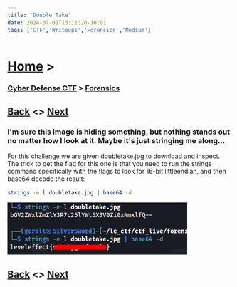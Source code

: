 ```yaml
---
title: "Double Take"
date: 2024-07-01T13:11:20-10:01
tags: ['CTF','Writeups','Forensics','Medium']
---
```



# [Home](https://jjolley91.github.io/blog/) >

###  [Cyber Defense CTF](https://jjolley91.github.io/blog/level_effect_cyber_defense_ctf_2024/) >  [Forensics](https://jjolley91.github.io/blog/level_effect_cyber_defense_ctf_2024/forensics/)

## [Back](https://jjolley91.github.io/blog/level_effect_cyber_defense_ctf_2024/forensics/snake_in_my_boot)  <> [Next](https://jjolley91.github.io/blog/level_effect_cyber_defense_ctf_2024/forensics/catch_the_bandit)

### I'm sure this image is hiding something, but nothing stands out no matter how I look at it. Maybe it's just stringing me along...

For this challenge we are given doubletake.jpg to download and inspect.
The trick to get the flag for this one is that you need to run the strings command specifically with the flags to look for 16-bit littleendian, and then base64 decode the result:

```bash
strings -e l doubletake.jpg | base64 -d
```

![doubletake](https://github.com/jjolley91/blog/blob/main/static/le_ctf_24/doubletake.png?raw=true)


## [Back](https://jjolley91.github.io/blog/level_effect_cyber_defense_ctf_2024/forensics/snake_in_my_boot)  <> [Next](https://jjolley91.github.io/blog/level_effect_cyber_defense_ctf_2024/forensics/catch_the_bandit)